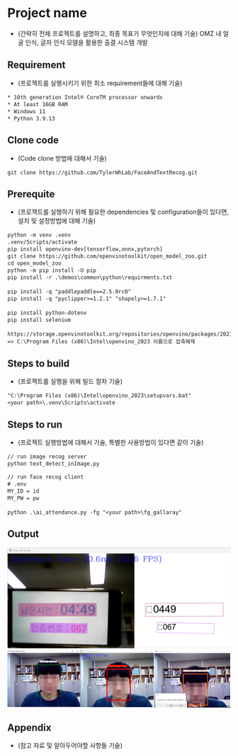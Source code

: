 # Project name

* (간략히 전체 프로젝트를 설명하고, 최종 목표가 무엇인지에 대해 기술)
OMZ 내 얼굴 인식, 글자 인식 모델을 활용한 출결 시스템 개발


## Requirement

* (프로젝트를 실행시키기 위한 최소 requirement들에 대해 기술)

```
* 10th generation Intel® CoreTM processor onwards
* At least 16GB RAM
* Windows 11
* Python 3.9.13
```



## Clone code

* (Code clone 방법에 대해서 기술)

```
git clone https://github.com/TylerWhLab/FaceAndTextRecog.git
```

## Prerequite

* (프로잭트를 실행하기 위해 필요한 dependencies 및 configuration들이 있다면, 설치 및 설정방법에 대해 기술)
```
python -m venv .venv
.venv/Scripts/activate
pip install openvino-dev[tensorflow,onnx,pytorch]
git clone https://github.com/openvinotoolkit/open_model_zoo.git
cd open_model_zoo
python -m pip install -U pip
pip install -r .\demos\common\python\requirments.txt

pip install -q "paddlepaddle==2.5.0rc0"
pip install -q "pyclipper>=1.2.1" "shapely>=1.7.1"

pip install python-dotenv
pip install selenium

https://storage.openvinotoolkit.org/repositories/openvino/packages/2023.0.1/windows/w_openvino_toolkit_windows_2023.0.1.11005.fa1c41994f3_x86_64.zip
=> C:\Program Files (x86)\Intel\openvino_2023 이름으로 압축해제
```

## Steps to build

* (프로젝트를 실행을 위해 빌드 절차 기술)
```
"C:\Program Files (x86)\Intel\openvino_2023\setupvars.bat"
<your path>\.venv\Scripts\activate
```

## Steps to run

* (프로젝트 실행방법에 대해서 기술, 특별한 사용방법이 있다면 같이 기술)

```
// run image recog server
python text_detect_inImage.py
```

```
// run face recog client
# .env
MY_ID = id
MY_PW = pw

python .\ai_attendance.py -fg "<your path>\fg_gallaray"
```

## Output

![./text.png](./text.png)
![./facerecog.png](./facerecog.png)


## Appendix

* (참고 자료 및 알아두어야할 사항들 기술)
